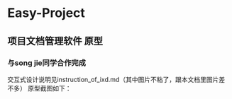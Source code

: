 # Easy-Project
## 项目文档管理软件 原型

### 与song jie同学合作完成

交互式设计说明见instruction_of_ixd.md（其中图片不粘了，跟本文档里图片差不多）
原型截图如下：

